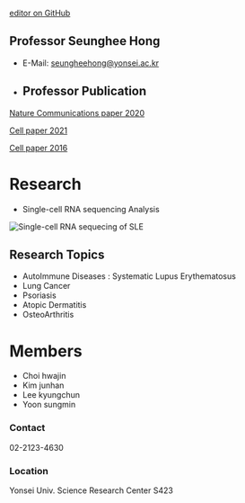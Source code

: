 [editor on GitHub](https://github.com/ysbchonglab/homepage/edit/gh-pages/index.md)
## Professor Seunghee Hong
- E-Mail: seungheehong@yonsei.ac.kr

- ## Professor Publication

[Nature Communications paper 2020](https://www.nature.com/articles/s41590-020-0743-0)

[Cell paper 2021](https://pubmed.ncbi.nlm.nih.gov/34384544/)

[Cell paper 2016](https://pubmed.ncbi.nlm.nih.gov/27040498/)

# Research
- Single-cell RNA sequencing Analysis

![Single-cell RNA sequecing of SLE](https://user-images.githubusercontent.com/60769265/160511763-7836ac95-5d3d-49d8-ad31-4f0e6a4c672d.png)


## Research Topics
- AutoImmune Diseases : Systematic Lupus Erythematosus
- Lung Cancer 
- Psoriasis
- Atopic Dermatitis
- OsteoArthritis

# Members 
- Choi hwajin
- Kim junhan
- Lee kyungchun
- Yoon sungmin 

### Contact
02-2123-4630

### Location
Yonsei Univ. Science Research Center S423

